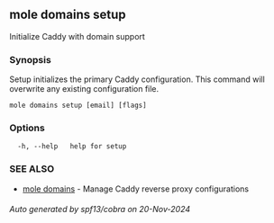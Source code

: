 ## mole domains setup

Initialize Caddy with domain support

### Synopsis

Setup initializes the primary Caddy configuration.
	This command will overwrite any existing configuration file.

```
mole domains setup [email] [flags]
```

### Options

```
  -h, --help   help for setup
```

### SEE ALSO

* [mole domains](mole_domains.md)	 - Manage Caddy reverse proxy configurations

###### Auto generated by spf13/cobra on 20-Nov-2024
